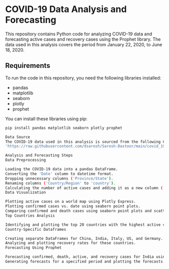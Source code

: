# COVID-19 Data Analysis and Forecasting

This repository contains Python code for analyzing COVID-19 data and forecasting active cases and recovery cases using the Prophet library. The data used in this analysis covers the period from January 22, 2020, to June 18, 2020.

## Requirements

To run the code in this repository, you need the following libraries installed:

- pandas
- matplotlib
- seaborn
- plotly
- prophet

You can install these libraries using pip:

```bash
pip install pandas matplotlib seaborn plotly prophet

Data Source
The COVID-19 data used in this analysis is sourced from the following CSV file:
'https://raw.githubusercontent.com/dsarosh/Sarosh-Dastoor/main/covid_19_clean_complete_till_23_June.csv'

Analysis and Forecasting Steps
Data Preprocessing

Loading the COVID-19 data into a pandas DataFrame.
Converting the 'Date' column to datetime format.
Dropping unnecessary columns ('Province/State').
Renaming columns ('Country/Region' to 'country').
Calculating the number of active cases and adding it as a new column ('Active').
Data Visualization

Plotting active cases on a world map using Plotly Express.
Plotting confirmed cases vs. date using seaborn point plots.
Comparing confirmed and death cases using seaborn point plots and scatter plots.
Top Countries Analysis

Identifying and plotting the top 20 countries with the highest active cases.
Country-Specific Dataframes

Creating separate DataFrames for China, India, Italy, US, and Germany.
Analyzing and plotting recovery rates for these countries.
Forecasting Using Prophet

Forecasting confirmed, death, active, and recovery cases for India using Prophet.
Generating forecasts for a specified period and plotting the forecasts.

